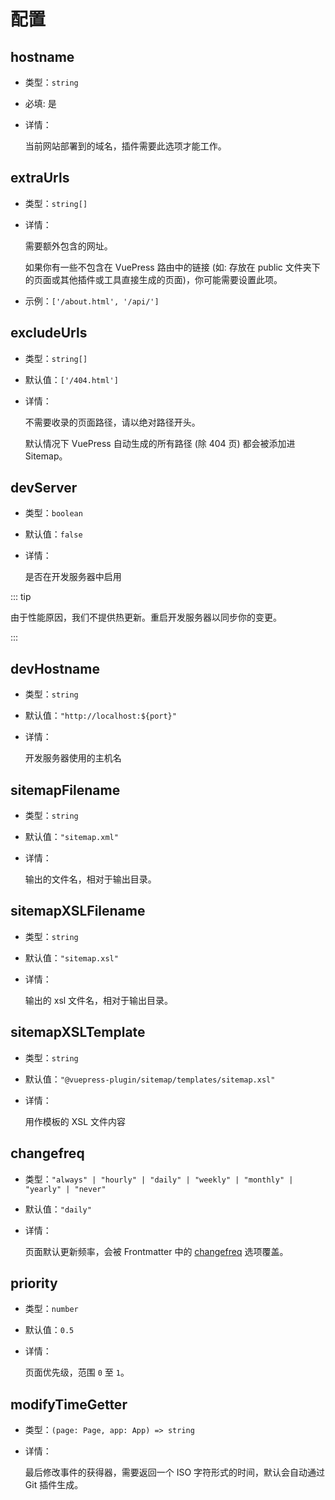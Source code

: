 # 配置

## hostname

- 类型：`string`
- 必填: 是
- 详情：

  当前网站部署到的域名，插件需要此选项才能工作。

## extraUrls

- 类型：`string[]`
- 详情：

  需要额外包含的网址。

  如果你有一些不包含在 VuePress 路由中的链接 (如: 存放在 public 文件夹下的页面或其他插件或工具直接生成的页面)，你可能需要设置此项。

- 示例：`['/about.html', '/api/']`

## excludeUrls

- 类型：`string[]`
- 默认值：`['/404.html']`
- 详情：

  不需要收录的页面路径，请以绝对路径开头。

  默认情况下 VuePress 自动生成的所有路径 (除 404 页) 都会被添加进 Sitemap。

## devServer

- 类型：`boolean`
- 默认值：`false`
- 详情：

  是否在开发服务器中启用

::: tip

由于性能原因，我们不提供热更新。重启开发服务器以同步你的变更。

:::

## devHostname

- 类型：`string`
- 默认值：`"http://localhost:${port}"`
- 详情：

  开发服务器使用的主机名

## sitemapFilename

- 类型：`string`
- 默认值：`"sitemap.xml"`
- 详情：

  输出的文件名，相对于输出目录。

## sitemapXSLFilename

- 类型：`string`
- 默认值：`"sitemap.xsl"`
- 详情：

  输出的 xsl 文件名，相对于输出目录。

## sitemapXSLTemplate

- 类型：`string`
- 默认值：`"@vuepress-plugin/sitemap/templates/sitemap.xsl"`
- 详情：

  用作模板的 XSL 文件内容

## changefreq

- 类型：`"always" | "hourly" | "daily" | "weekly" | "monthly" | "yearly" | "never"`
- 默认值：`"daily"`
- 详情：

  页面默认更新频率，会被 Frontmatter 中的 [changefreq](./frontmatter.md#sitemap-changefreq) 选项覆盖。

## priority

- 类型：`number`
- 默认值：`0.5`
- 详情：

  页面优先级，范围 `0` 至 `1`。

## modifyTimeGetter

- 类型：`(page: Page, app: App) => string`
- 详情：

  最后修改事件的获得器，需要返回一个 ISO 字符形式的时间，默认会自动通过 Git 插件生成。
